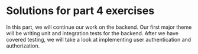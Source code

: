 # Solutions for part 4 exercises

In this part, we will continue our work on the backend. Our first major theme will be writing unit and integration tests for the backend. After we have covered testing, we will take a look at implementing user authentication and authorization.

